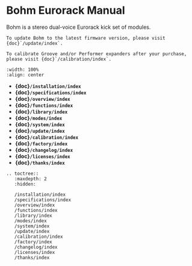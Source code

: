 # Bohm Eurorack Manual

Bohm is a stereo dual-voice Eurorack kick set of modules.

```{note}
To update Bohm to the latest firmware version, please visit {doc}`/update/index`.

To calibrate Groove and/or Performer expanders after your purchase, please visit {doc}`/calibration/index`.
```

```{image} BohmAll.jpg
:width: 100%
:align: center
```

- **{doc}`/installation/index`**
- **{doc}`/specifications/index`**
- **{doc}`/overview/index`**
- **{doc}`/functions/index`**
- **{doc}`/library/index`**
- **{doc}`/modes/index`**
- **{doc}`/system/index`**
- **{doc}`/update/index`**
- **{doc}`/calibration/index`**
- **{doc}`/factory/index`**
- **{doc}`/changelog/index`**
- **{doc}`/licenses/index`**
- **{doc}`/thanks/index`**

```{eval-rst}
.. toctree::
   :maxdepth: 2
   :hidden:

   /installation/index
   /specifications/index
   /overview/index
   /functions/index
   /library/index
   /modes/index
   /system/index
   /update/index
   /calibration/index
   /factory/index
   /changelog/index
   /licenses/index
   /thanks/index
```

